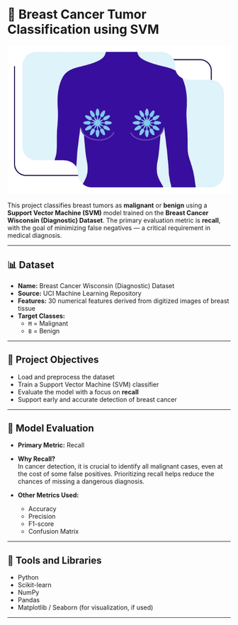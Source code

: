 # 🧠 Breast Cancer Tumor Classification using SVM

![alt text](image.png)

This project classifies breast tumors as **malignant** or **benign** using a **Support Vector Machine (SVM)** model trained on the **Breast Cancer Wisconsin (Diagnostic) Dataset**. The primary evaluation metric is **recall**, with the goal of minimizing false negatives — a critical requirement in medical diagnosis.

---

## 📊 Dataset

- **Name:** Breast Cancer Wisconsin (Diagnostic) Dataset
- **Source:** UCI Machine Learning Repository
- **Features:** 30 numerical features derived from digitized images of breast tissue
- **Target Classes:**
  - `M` = Malignant
  - `B` = Benign

---

## 🎯 Project Objectives

- Load and preprocess the dataset
- Train a Support Vector Machine (SVM) classifier
- Evaluate the model with a focus on **recall**
- Support early and accurate detection of breast cancer

---

## 🧪 Model Evaluation

- **Primary Metric:** Recall
- **Why Recall?**  
  In cancer detection, it is crucial to identify all malignant cases, even at the cost of some false positives. Prioritizing recall helps reduce the chances of missing a dangerous diagnosis.

- **Other Metrics Used:**
  - Accuracy
  - Precision
  - F1-score
  - Confusion Matrix

---

## 🧰 Tools and Libraries

- Python
- Scikit-learn
- NumPy
- Pandas
- Matplotlib / Seaborn (for visualization, if used)

---
